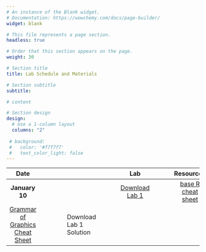 ```yaml
---
# An instance of the Blank widget.
# Documentation: https://wowchemy.com/docs/page-builder/
widget: blank

# This file represents a page section.
headless: true

# Order that this section appears on the page.
weight: 30

# Section title
title: Lab Schedule and Materials

# Section subtitle
subtitle:

# content

# Section design
design:
  # Use a 1-column layout
  columns: "2" 
  
 # background:
 #   color: '#f7f7f7'
 #   text_color_light: false
---
```


Date | | | | | | | | | Lab | | | |Resources | | | | | Solution
:---: | --- | --- | --- | --- | ---| --- | --- |  --- |  :---: |  --- |  --- |  --- |  :---: | --- | --- | --- | --- | :---:
**January 10** | | | | | | | | | <a href="#">Download Lab 1</a> | | | | [base R cheat sheet](https://github.com/rstudio/cheatsheets/blob/main/base-r.pdf) 
[Grammar of Graphics Cheat Sheet](https://raw.githubusercontent.com/rstudio/cheatsheets/main/data-visualization.pdf)| | | | | Download Lab 1 Solution
 
